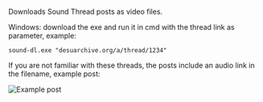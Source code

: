 Downloads Sound Thread posts as video files.

Windows: download the exe and run it in cmd with the thread link as parameter, example: 

``sound-dl.exe "desuarchive.org/a/thread/1234"``


If you are not familiar with these threads, the posts include an audio link in the filename, example post:

![Example post](https://i.imgur.com/nPjlGlY.png)
